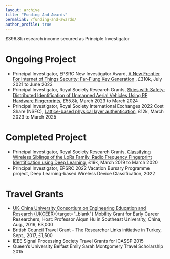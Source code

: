 ```yaml
---
layout: archive
title: "Funding And Awards"
permalink: /funding-and-awards/
author_profile: true
---
```


£396.8k research income secured as Principle Investigator

# Ongoing Project
* Principal Investigator, EPSRC New Investigator Award, [A New Frontier For Internet of Things Security: Far-Flung Key Generation](/project-epsrc-nia-keygen/) , £310k, July 2021 to June 2023
* Principal Investigator, Royal Society Research Grants, [Skies with Safety: Distributed Identification of Unmanned Aerial Vehicles Using RF Hardware Fingerprints](/project-rs-uav-rffi/), £55.8k, March 2023 to March 2024
* Principal Investigator, Royal Society International Exchanges 2022 Cost Share (NSFC), [Lattice-based physical layer authentication](/project-rs-pla/), £12k, March 2023 to March 2025

# Completed Project
* Principal Investigator, Royal Society Research Grants, [Classifying Wireless Siblings of the LoRa Family, Radio Frequency Fingerprint Identification using Deep Learning](/project-rffi-lora/), £19k, March 2019 to March 2020
* Principal Investigator, EPSRC 2022 Vacation Bursary Programme project, Deep Learning-based Wireless Device Classification, 2022

# Travel Grants
* [UK-China University Consortium on Engineering Education and Research (UKCEER)](http://www.ukchinaengineering.com/){:target="_blank"} Mobility Grant for Early Career Researchers, Host: Professor Aiqun Hu in Southeast University, China, Aug., 2019, £3,000
* British Council Travel Grant – The Researcher Links initiative in Turkey, Sept., 2017, £1,500
* IEEE Signal Processing Society Travel Grants for ICASSP 2015
* Queen’s University Belfast Emily Sarah Montgomery Travel Scholarship 2015
